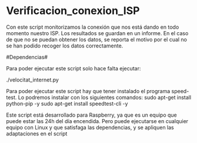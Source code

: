 # Verificacion_conexion_ISP
Con este script monitorizamos la conexión que nos está dando en todo momento nuestro ISP. Los resultados se guardan en un informe. En el caso de que no se puedan obtener los datos, se reporta el motivo por el cual no se han podido recoger los datos correctamente.


#Dependencias#

Para poder ejecutar este script solo hace falta ejecutar:

./velocitat_internet.py

Para poder ejecutar este script hay que tener instalado el programa speed-test. Lo podremos instalar con los siguientes comandos:
sudo apt-get install python-pip -y
sudo apt-get install speedtest-cli -y


Este script está desarrollado para Raspberry, ya que es un equipo que puede estar las 24h del día encendida. Pero puede ejecutarse en cualquier equipo con Linux y que satisfaga las dependencias, y se apliquen las adaptaciones en el script
